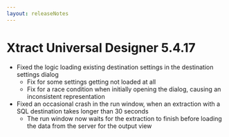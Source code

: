 ```yaml
---
layout: releaseNotes
---
```


# Xtract Universal Designer 5.4.17
* Fixed the logic loading existing destination settings in the destination settings dialog
  * Fix for some settings getting not loaded at all
  * Fix for a race condition when initially opening the dialog, causing an inconsistent representation
* Fixed an occasional crash in the run window, when an extraction with a SQL destination takes longer than 30 seconds
  * The run window now waits for the extraction to finish before loading the data from the server for the output view